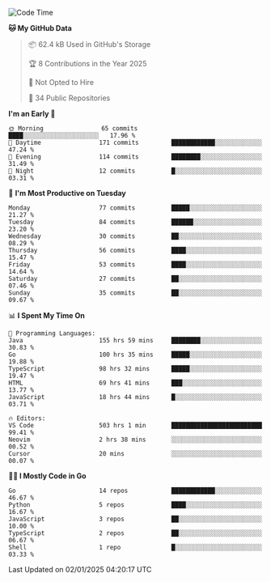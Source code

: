 <!--START_SECTION:thansetan-waka-->
![Code Time](http://img.shields.io/badge/Code%20Time-507%20hrs%2014%20mins-blue)

**🐱 My GitHub Data** 

> 📦 62.4 kB Used in GitHub's Storage 
 > 
> 🏆 8 Contributions in the Year 2025
 > 
> 🚫 Not Opted to Hire
 > 
> 📜 34 Public Repositories 
 > 

**I'm an Early 🐤** 

```text
🌞 Morning                65 commits          ████░░░░░░░░░░░░░░░░░░░░░   17.96 % 
🌆 Daytime                171 commits         ████████████░░░░░░░░░░░░░   47.24 % 
🌃 Evening                114 commits         ████████░░░░░░░░░░░░░░░░░   31.49 % 
🌙 Night                  12 commits          █░░░░░░░░░░░░░░░░░░░░░░░░   03.31 % 
```

📅 **I'm Most Productive on Tuesday** 

```text
Monday                   77 commits          █████░░░░░░░░░░░░░░░░░░░░   21.27 % 
Tuesday                  84 commits          ██████░░░░░░░░░░░░░░░░░░░   23.20 % 
Wednesday                30 commits          ██░░░░░░░░░░░░░░░░░░░░░░░   08.29 % 
Thursday                 56 commits          ████░░░░░░░░░░░░░░░░░░░░░   15.47 % 
Friday                   53 commits          ████░░░░░░░░░░░░░░░░░░░░░   14.64 % 
Saturday                 27 commits          ██░░░░░░░░░░░░░░░░░░░░░░░   07.46 % 
Sunday                   35 commits          ██░░░░░░░░░░░░░░░░░░░░░░░   09.67 % 
```

📊 **I Spent My Time On** 

```text
💬 Programming Languages: 
Java                     155 hrs 59 mins     ████████░░░░░░░░░░░░░░░░░   30.83 % 
Go                       100 hrs 35 mins     █████░░░░░░░░░░░░░░░░░░░░   19.88 % 
TypeScript               98 hrs 32 mins      █████░░░░░░░░░░░░░░░░░░░░   19.47 % 
HTML                     69 hrs 41 mins      ███░░░░░░░░░░░░░░░░░░░░░░   13.77 % 
JavaScript               18 hrs 44 mins      █░░░░░░░░░░░░░░░░░░░░░░░░   03.71 % 

🔥 Editors: 
VS Code                  503 hrs 1 min       █████████████████████████   99.41 % 
Neovim                   2 hrs 38 mins       ░░░░░░░░░░░░░░░░░░░░░░░░░   00.52 % 
Cursor                   20 mins             ░░░░░░░░░░░░░░░░░░░░░░░░░   00.07 % 
```

**🧑‍💻 I Mostly Code in Go** 

```text
Go                       14 repos            ████████████░░░░░░░░░░░░░   46.67 % 
Python                   5 repos             ████░░░░░░░░░░░░░░░░░░░░░   16.67 % 
JavaScript               3 repos             ██░░░░░░░░░░░░░░░░░░░░░░░   10.00 % 
TypeScript               2 repos             ██░░░░░░░░░░░░░░░░░░░░░░░   06.67 % 
Shell                    1 repo              █░░░░░░░░░░░░░░░░░░░░░░░░   03.33 % 
```

Last Updated on 02/01/2025 04:20:17 UTC
<!--END_SECTION:thansetan-waka-->